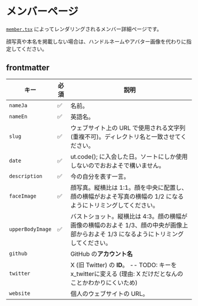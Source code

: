 # メンバーページ

[`member.tsx`](/src/templates/member.tsx) によってレンダリングされるメンバー詳細ページです。

顔写真や本名を掲載しない場合は、ハンドルネームやアバター画像を代わりに指定してください。

## frontmatter

| キー             | 必須 | 説明                                                                                                                                  |
| ---------------- | ---- | ------------------------------------------------------------------------------------------------------------------------------------- |
| `nameJa`         | ✅   | 名前。                                                                                                                                |
| `nameEn`         | ✅   | 英語名。                                                                                                                              |
| `slug`           | ✅   | ウェブサイト上の URL で使用される文字列 (重複不可)。ディレクトリ名と一致させてください。                                              |
| `date`           | ✅   | ut.code(); に入会した日。ソートにしか使用しないのでおおよそで構いません。                                                             |
| `description`    | ✅   | 今の自分を表す一言。                                                                                                                  |
| `faceImage`      | ✅   | 顔写真。縦横比は 1:1。顔を中央に配置し、顔の横幅がおよそ写真の横幅の 1/2 になるようにトリミングしてください。                         |
| `upperBodyImage` | ✅   | バストショット。縦横比は 4:3。顔の横幅が画像の横幅のおよそ 1/3、顔の中央が画像上部からおよそ 1/3 になるようにトリミングしてください。 |
| `github`         |      | GitHub の**アカウント名**                                                                                                             |
| `twitter`        |      | X (旧 Twitter) の **ID**。 -- TODO: キーをx_twitterに変える (理由: X だけだとなんのことかわかりにくいため)                                                                                  |
| `website`        |      | 個人のウェブサイトの URL。                                                                                                            |
